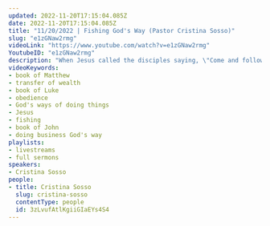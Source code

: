 ```yaml
---
updated: 2022-11-20T17:15:04.085Z
date: 2022-11-20T17:15:04.085Z
title: "11/20/2022 | Fishing God's Way (Pastor Cristina Sosso)"
slug: "e1zGNaw2rmg"
videoLink: "https://www.youtube.com/watch?v=e1zGNaw2rmg"
YoutubeID: "e1zGNaw2rmg"
description: "When Jesus called the disciples saying, \"Come and follow me\" they left everything immediately to follow Him. They did this because they recognized this as an opportunity that is too good to pass up. This is what the calling of God is like for us. It's too good to pass up! God is going to force us to rethink how we do things. The disciples were fishermen. That's how they made their living, so you could say that they were experts. However, in Luke 5 they spent all night fishing the way that they knew and caught nothing. When Jesus told them in the morning to \"cast their nets on the other side\" they could've just ignore him, citing they experience and knowledge, but they didn't. They yielded to his instructions and ended up bring a larger haul than they ever imagined. This is what the transfer of wealth will be like. When we rely on God and follow his instructions we will experience a supernatural result. When we do things according to our own knowledge we will come up short. This sermon was delivered by Pastor Cristina Sosso at Freedom Fellowship Church International on November 20, 2022.\n"
videoKeywords:
- book of Matthew
- transfer of wealth
- book of Luke
- obedience
- God's ways of doing things
- Jesus
- fishing
- book of John
- doing business God's way
playlists:
- livestreams
- full sermons
speakers:
- Cristina Sosso
people:
- title: Cristina Sosso
  slug: cristina-sosso
  contentType: people
  id: 3zLvufAtlKgiiGIaEYs4S4
---
```

